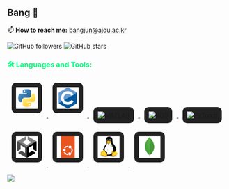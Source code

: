 <!-- 깔끔한 README를 위한 개선된 코드 -->

<!-- README Header -->
<!--
**bangjyun/bangjyun** is a ✨ _special_ ✨ repository because its README.md (this file) appears on your GitHub profile.

Here are some ideas to get you started:

- 🔭 I’m currently working on ...
- 🌱 I’m currently learning Autonomous Driving
- 👯 I’m looking to collaborate on ...
- 🤔 I’m looking for help with ...
- 💬 Ask me about ...
- 📫 How to reach me: bangjun@ajou.ac.kr
- 😄 Pronouns: ...
- ⚡ Fun fact: ...
-->

<h2 align="left">
  Bang 👋
</h2>

<p align="left">
  📫 <b>How to reach me:</b> <a href="mailto:bangjun@ajou.ac.kr">bangjun@ajou.ac.kr</a>
</p>

<div align="left">
  <img alt="GitHub followers" src="https://img.shields.io/github/followers/bangjyun?label=Followers&style=social" />
  <img alt="GitHub stars" src="https://img.shields.io/github/stars/bangjyun?affiliations=OWNER%2CCOLLABORATOR&style=social" />
</div>

<!-- Languages and Tools Section -->
<h3 align="left" style="color: #00FF7F;">🛠 Languages and Tools:</h3>
<p align="left">
  <!-- 각 아이콘에 스타일 추가 -->
  <a href="https://www.python.org" target="_blank" rel="noreferrer">
    <img src="https://raw.githubusercontent.com/devicons/devicon/master/icons/python/python-original.svg" alt="Python" width="50" height="50" style="margin: 10px; background: #222; padding: 10px; border-radius: 10px;"/>
  </a>
  <a href="https://en.wikipedia.org/wiki/C_(programming_language)" target="_blank" rel="noreferrer">
    <img src="https://raw.githubusercontent.com/devicons/devicon/master/icons/c/c-original.svg" alt="C" width="50" height="50" style="margin: 10px; background: #222; padding: 10px; border-radius: 10px;"/>
  </a>
  <a href="https://www.mathworks.com/products/matlab.html" target="_blank" rel="noreferrer">
    <img src="https://upload.wikimedia.org/wikipedia/commons/2/21/Matlab_Logo.png" alt="MATLAB" width="50" height="50" style="margin: 10px; background: #222; padding: 10px; border-radius: 10px;"/>
  </a>
  <a href="https://www.ros.org" target="_blank" rel="noreferrer">
    <img src="https://upload.wikimedia.org/wikipedia/commons/b/bb/Ros_logo.svg" alt="ROS" width="50" height="50" style="margin: 10px; background: #222; padding: 10px; border-radius: 10px;"/>
  </a>
  <a href="https://pytorch.org/" target="_blank" rel="noreferrer">
    <img src="https://www.vectorlogo.zone/logos/pytorch/pytorch-icon.svg" alt="PyTorch" width="50" height="50" style="margin: 10px; background: #222; padding: 10px; border-radius: 10px;"/>
  </a>
  <a href="https://unity.com/" target="_blank" rel="noreferrer">
    <img src="https://raw.githubusercontent.com/devicons/devicon/master/icons/unity/unity-original.svg" alt="Unity" width="50" height="50" style="margin: 10px; background: #222; padding: 10px; border-radius: 10px;"/>
  </a>
  <a href="https://ubuntu.com/" target="_blank" rel="noreferrer">
    <img src="https://raw.githubusercontent.com/devicons/devicon/master/icons/ubuntu/ubuntu-plain.svg" alt="Ubuntu" width="50" height="50" style="margin: 10px; background: #222; padding: 10px; border-radius: 10px;"/>
  </a>
  <a href="https://www.kernel.org/" target="_blank" rel="noreferrer">
    <img src="https://raw.githubusercontent.com/devicons/devicon/master/icons/linux/linux-original.svg" alt="Linux" width="50" height="50" style="margin: 10px; background: #222; padding: 10px; border-radius: 10px;"/>
  </a>
  <a href="https://www.mongodb.com/" target="_blank" rel="noreferrer">
    <img src="https://raw.githubusercontent.com/devicons/devicon/master/icons/mongodb/mongodb-original.svg" alt="MongoDB" width="50" height="50" style="margin: 10px; background: #222; padding: 10px; border-radius: 10px;"/>
  </a>
</p>

<!-- GitHub Stats Section -->
<!-- GitHub Stats Section -->
<div align="left">
  <a href="https://github.com/bangjyun">
    <img height="200" align="center" src="https://github-readme-stats.vercel.app/api/top-langs?username=bangjyun&layout=compact&langs_count=8&card_width=320&theme=dark" />
  </a>
</div>

